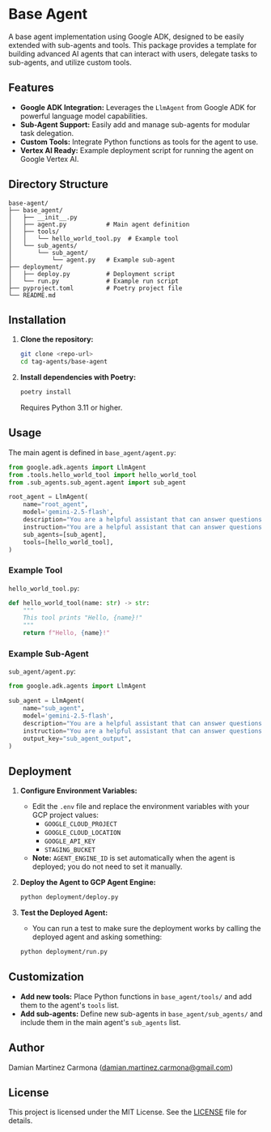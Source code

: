 # Base Agent

A base agent implementation using Google ADK, designed to be easily extended with sub-agents and tools. This package provides a template for building advanced AI agents that can interact with users, delegate tasks to sub-agents, and utilize custom tools.

## Features
- **Google ADK Integration:** Leverages the `LlmAgent` from Google ADK for powerful language model capabilities.
- **Sub-Agent Support:** Easily add and manage sub-agents for modular task delegation.
- **Custom Tools:** Integrate Python functions as tools for the agent to use.
- **Vertex AI Ready:** Example deployment script for running the agent on Google Vertex AI.

## Directory Structure
```
base-agent/
├── base_agent/
│   ├── __init__.py
│   ├── agent.py           # Main agent definition
│   ├── tools/
│   │   └── hello_world_tool.py  # Example tool
│   └── sub_agents/
│       └── sub_agent/
│           └── agent.py   # Example sub-agent
├── deployment/
│   ├── deploy.py          # Deployment script
│   └── run.py             # Example run script
├── pyproject.toml         # Poetry project file
└── README.md
```

## Installation

1. **Clone the repository:**
   ```bash
   git clone <repo-url>
   cd tag-agents/base-agent
   ```
2. **Install dependencies with Poetry:**
   ```bash
   poetry install
   ```
   Requires Python 3.11 or higher.

## Usage

The main agent is defined in `base_agent/agent.py`:
```python
from google.adk.agents import LlmAgent
from .tools.hello_world_tool import hello_world_tool
from .sub_agents.sub_agent.agent import sub_agent

root_agent = LlmAgent(
    name="root_agent",
    model='gemini-2.5-flash',
    description="You are a helpful assistant that can answer questions and help with tasks.",
    instruction="You are a helpful assistant that can answer questions and help with tasks.",
    sub_agents=[sub_agent],
    tools=[hello_world_tool],
)
```

### Example Tool
`hello_world_tool.py`:
```python
def hello_world_tool(name: str) -> str:
    """
    This tool prints "Hello, {name}!"
    """
    return f"Hello, {name}!"
```

### Example Sub-Agent
`sub_agent/agent.py`:
```python
from google.adk.agents import LlmAgent

sub_agent = LlmAgent(
    name="sub_agent",
    model='gemini-2.5-flash',
    description="You are a helpful assistant that can answer questions and help with tasks.",
    instruction="You are a helpful assistant that can answer questions and help with tasks.",
    output_key="sub_agent_output",
)
```

## Deployment

1. **Configure Environment Variables:**
   - Edit the `.env` file and replace the environment variables with your GCP project values:
     - `GOOGLE_CLOUD_PROJECT`
     - `GOOGLE_CLOUD_LOCATION`
     - `GOOGLE_API_KEY`
     - `STAGING_BUCKET`
   - **Note:** `AGENT_ENGINE_ID` is set automatically when the agent is deployed; you do not need to set it manually.

2. **Deploy the Agent to GCP Agent Engine:**
   ```bash
   python deployment/deploy.py
   ```

3. **Test the Deployed Agent:**
   - You can run a test to make sure the deployment works by calling the deployed agent and asking something:
   ```bash
   python deployment/run.py
   ```

## Customization
- **Add new tools:** Place Python functions in `base_agent/tools/` and add them to the agent's `tools` list.
- **Add sub-agents:** Define new sub-agents in `base_agent/sub_agents/` and include them in the main agent's `sub_agents` list.

## Author
Damian Martinez Carmona (<damian.martinez.carmona@gmail.com>)

## License
This project is licensed under the MIT License. See the [LICENSE](LICENSE) file for details.
